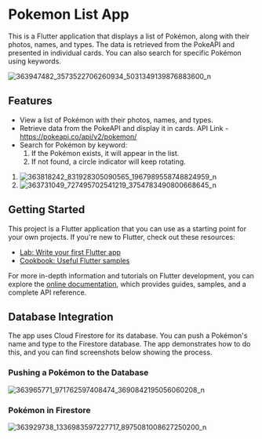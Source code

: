 # Pokemon List App

This is a Flutter application that displays a list of Pokémon, along with their photos, names, and types. The data is retrieved from the PokeAPI and presented in individual cards. You can also search for specific Pokémon using keywords.

![363947482_3573522706260934_5031349139876883600_n](https://github.com/northernblues/Pokemon-List-FireAPI/assets/99163931/1f0cf1e3-9ecc-4654-a9cb-af42269ce6a3)


## Features

- View a list of Pokémon with their photos, names, and types.
- Retrieve data from the PokeAPI and display it in cards. API Link - https://pokeapi.co/api/v2/pokemon/
- Search for Pokémon by keyword:
  1. If the Pokémon exists, it will appear in the list.
  2. If not found, a circle indicator will keep rotating.

1. ![363818242_831928305090565_1967989558748824959_n](https://github.com/northernblues/Pokemon-List-FireAPI/assets/99163931/e8af6992-f985-49ce-ae1e-53eb7e430f71)
2. ![363731049_727495702541219_3754783490800668645_n](https://github.com/northernblues/Pokemon-List-FireAPI/assets/99163931/7e341f96-8a9d-4146-8b09-95a9708aa973)

## Getting Started

This project is a Flutter application that you can use as a starting point for your own projects. If you're new to Flutter, check out these resources:

- [Lab: Write your first Flutter app](https://docs.flutter.dev/get-started/codelab)
- [Cookbook: Useful Flutter samples](https://docs.flutter.dev/cookbook)

For more in-depth information and tutorials on Flutter development, you can explore the [online documentation](https://docs.flutter.dev/), which provides guides, samples, and a complete API reference.

## Database Integration

The app uses Cloud Firestore for its database. You can push a Pokémon's name and type to the Firestore database. The app demonstrates how to do this, and you can find screenshots below showing the process.

### Pushing a Pokémon to the Database

![363965771_971762597408474_3690842195056060208_n](https://github.com/northernblues/Pokemon-List-FireAPI/assets/99163931/2e7ee1e6-efc7-4267-bfdf-e32092d74ffd)

### Pokémon in Firestore

![363929738_1336983597227717_8975081008627250200_n](https://github.com/northernblues/Pokemon-List-FireAPI/assets/99163931/fea2ef08-2c72-4eff-b172-e194e58d6dfa)

